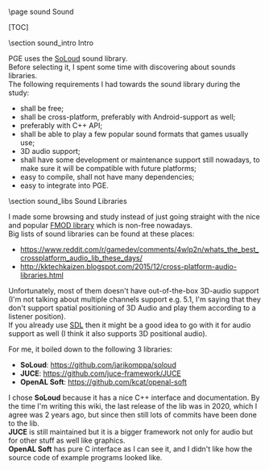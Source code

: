 \page sound Sound

[TOC]

\section sound_intro Intro

PGE uses the [SoLoud](https://github.com/jarikomppa/soloud) sound library.  
Before selecting it, I spent some time with discovering about sounds libraries.  
The following requirements I had towards the sound library during the study:
 - shall be free;
 - shall be cross-platform, preferably with Android-support as well;
 - preferably with C++ API;
 - shall be able to play a few popular sound formats that games usually use;
 - 3D audio support;
 - shall have some development or maintenance support still nowadays, to make sure it will be compatible with future platforms;
 - easy to compile, shall not have many dependencies;
 - easy to integrate into PGE.
 
\section sound_libs Sound Libraries

I made some browsing and study instead of just going straight with the nice and popular [FMOD library](https://www.fmod.com/) which is non-free nowadays.  
Big lists of sound libraries can be found at these places:
 - https://www.reddit.com/r/gamedev/comments/4wlp2n/whats_the_best_crossplatform_audio_lib_these_days/
 - http://kktechkaizen.blogspot.com/2015/12/cross-platform-audio-libraries.html
 
Unfortunately, most of them doesn't have out-of-the-box 3D-audio support (I'm not talking about multiple channels support e.g. 5.1, I'm saying that they don't support spatial positioning of 3D Audio and play them according to a listener position).  
If you already use [SDL](https://github.com/libsdl-org/SDL) then it might be a good idea to go with it for audio support as well (I think it also supports 3D positional audio).

For me, it boiled down to the following 3 libraries:
 - **SoLoud**: https://github.com/jarikomppa/soloud
 - **JUCE**: https://github.com/juce-framework/JUCE
 - **OpenAL Soft**: https://github.com/kcat/openal-soft

I chose **SoLoud** because it has a nice C++ interface and documentation. By the time I'm writing this wiki, the last release of the lib was in 2020, which I agree was 2 years ago, but since then still lots of commits have been done to the lib.  
**JUCE** is still maintained but it is a bigger framework not only for audio but for other stuff as well like graphics.   
**OpenAL Soft** has pure C interface as I can see it, and I didn't like how the source code of example programs looked like.

